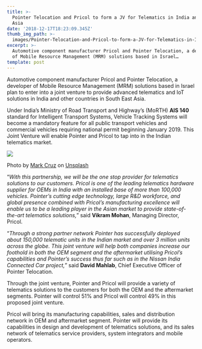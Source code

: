 ```yaml
---
title: >-
  Pointer Telocation and Pricol to form a JV for Telematics in India and S.E.
  Asia
date: '2018-12-17T18:23:09.345Z'
thumb_img_path: >-
  images/Pointer-Telocation-and-Pricol-to-form-a-JV-for-Telematics-in-India-and-S-E--Asia/1*-p8RFwj2zbdR7iFMbRbIlg.jpeg
excerpt: >-
  Automotive component manufacturer Pricol and Pointer Telocation, a developer
  of Mobile Resource Management (MRM) solutions based in Israel…
template: post
---
```

Automotive component manufacturer Pricol and Pointer Telocation, a developer of Mobile Resource Management (MRM) solutions based in Israel plan to enter into a joint venture to provide advanced telematics and IoT solutions in India and other countries in South East Asia.

Under India’s Ministry of Road Transport and Highway’s (MoRTH) **AIS 140** standard for Intelligent Transport Systems, Vehicle Tracking Systems will become a mandatory feature for all public transport vehicles and commercial vehicles requiring national permit beginning January 2019. This Joint Venture will enable Pointer and Pricol to tap into in the Indian telematics market.

![](/images/Pointer-Telocation-and-Pricol-to-form-a-JV-for-Telematics-in-India-and-S-E--Asia/1*-p8RFwj2zbdR7iFMbRbIlg.jpeg)

<figcaption>Photo by <a href="https://unsplash.com/photos/z5QwjwMzPdY?utm_source=unsplash&amp;utm_medium=referral&amp;utm_content=creditCopyText" data-href="https://unsplash.com/photos/z5QwjwMzPdY?utm_source=unsplash&amp;utm_medium=referral&amp;utm_content=creditCopyText" class="markup--anchor markup--figure-anchor" rel="noopener" target="_blank">Mark Cruz</a> on&nbsp;<a href="https://unsplash.com/search/photos/car-gps?utm_source=unsplash&amp;utm_medium=referral&amp;utm_content=creditCopyText" data-href="https://unsplash.com/search/photos/car-gps?utm_source=unsplash&amp;utm_medium=referral&amp;utm_content=creditCopyText" class="markup--anchor markup--figure-anchor" rel="noopener" target="_blank">Unsplash</a></figcaption>

“*With this partnership, we will be the one stop provider for telematics solutions to our customers. Pricol is one of the leading telematics hardware supplier for OEMs in India with an installed base of more than 100,000 vehicles. Pointer’s cutting edge technology, large R&D workforce, and global presence combined with Pricol’s manufacturing excellence will enable us to be a leading player in the Asian market to provide state-of-the-art telematics solutions,*” said **Vikram Mohan**, Managing Director, Pricol.

“*Through a strong partner network Pointer has successfully deployed about 150,000 telematic units in the Indian market and over 3 million units across the globe. This joint venture will help both companies increase our foothold in both the OEM segment and the aftermarket utilising Pricol’s capabilities and Pointer’s success thus far such as in the Nissan India Connected Car project,*” said **David Mahlab**, Chief Executive Officer of Pointer Telocation.

Through the joint venture, Pointer and Pricol will provide a variety of telematics solutions to the customers for both the OEM and the aftermarket segments. Pointer will control 51% and Pricol will control 49% in this proposed joint venture.

Pricol will bring its manufacturing capabilities, sales and distribution network in OEM and aftermarket segment. Pointer will provide its capabilities in design and development of telematics solutions, and its sales network of telematics service providers, system integrators and mobile operators.
